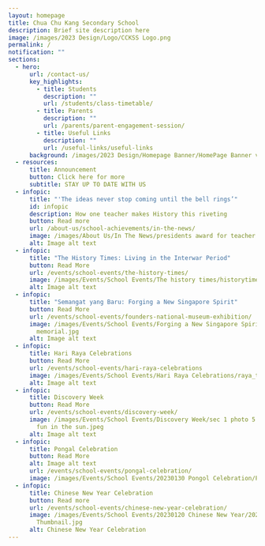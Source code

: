 ```yaml
---
layout: homepage
title: Chua Chu Kang Secondary School
description: Brief site description here
image: /images/2023 Design/Logo/CCKSS Logo.png
permalink: /
notification: ""
sections:
  - hero:
      url: /contact-us/
      key_highlights:
        - title: Students
          description: ""
          url: /students/class-timetable/
        - title: Parents
          description: ""
          url: /parents/parent-engagement-session/
        - title: Useful Links
          description: ""
          url: /useful-links/useful-links
      background: /images/2023 Design/Homepage Banner/HomePage Banner v5.gif
  - resources:
      title: Announcement
      button: Click here for more
      subtitle: STAY UP TO DATE WITH US
  - infopic:
      title: "'The ideas never stop coming until the bell rings’"
      id: infopic
      description: How one teacher makes History this riveting
      button: Read more
      url: /about-us/school-achievements/in-the-news/
      image: /images/About Us/In The News/presidents award for teacher 2023.jpeg
      alt: Image alt text
  - infopic:
      title: "The History Times: Living in the Interwar Period"
      button: Read More
      url: /events/school-events/the-history-times/
      image: /images/Events/School Events/The history times/historytimesphotothumb.jpg
      alt: Image alt text
  - infopic:
      title: "Semangat yang Baru: Forging a New Singapore Spirit"
      button: Read More
      url: /events/school-events/founders-national-museum-exhibition/
      image: /images/Events/School Events/Forging a New Singapore Spirit/founder
        memorial.jpg
      alt: Image alt text
  - infopic:
      title: Hari Raya Celebrations
      button: Read More
      url: /events/school-events/hari-raya-celebrations
      image: /images/Events/School Events/Hari Raya Celebrations/raya_thumb.jpg
      alt: Image alt text
  - infopic:
      title: Discovery Week
      button: Read More
      url: /events/school-events/discovery-week/
      image: /images/Events/School Events/Discovery Week/sec 1 photo 5 - rafting is
        fun in the sun.jpeg
      alt: Image alt text
  - infopic:
      title: Pongal Celebration
      button: Read More
      alt: Image alt text
      url: /events/school-events/pongal-celebration/
      image: /images/Events/School Events/20230130 Pongol Celebration/Pongol Thumb.jpg
  - infopic:
      title: Chinese New Year Celebration
      button: Read more
      url: /events/school-events/chinese-new-year-celebration/
      image: /images/Events/School Events/20230120 Chinese New Year/2023 CNY
        Thumbnail.jpg
      alt: Chinese New Year Celebration
---
```

